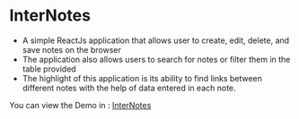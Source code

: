 # InterNotes

- A simple ReactJs application that allows user to create, edit, delete, and save notes on the browser
- The application also allows users to search for notes or filter them in the table provided
- The highlight of this application is its ability to find links between different notes with the help of data entered in each note.

You can view the Demo in : [InterNotes](http://hasriza.github.io/internotes)

